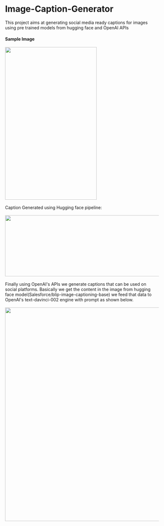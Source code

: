 # Image-Caption-Generator
This project aims at generating social media ready captions for images using pre trained models from hugging face and OpenAI APIs

<h4>Sample Image</h4>

<img src="https://github.com/Abicii/Caption-Generator/assets/74676134/d8269cd9-8bd5-47bf-abfb-6c787ab19417" width="300" height="500">
<br>
<br>
Caption Generated using Hugging face pipeline: 
<br>
<br>
<img src="https://github.com/Abicii/Caption-Generator/assets/74676134/fbabe56b-a039-43ba-9f41-bb92397b28df)" width="700" height="200">
<br>
<br>
Finally using OpenAI's APIs we generate captions that can be used on social platforms.
Basically we get the content in the image from hugging face model(Salesforce/blip-image-captioning-base) we feed that data to OpenAI's text-davinci-002 engine with prompt as shown below.
<br>
<br>
<img src="https://github.com/Abicii/Caption-Generator/assets/74676134/17a346d3-430b-4db8-b267-566dbef61d79" width="800" height="700">

